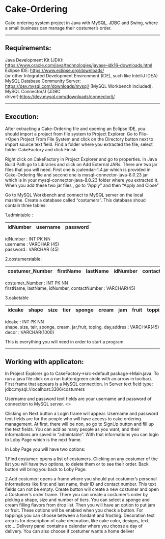 # Cake-Ordering

Cake ordering system project in Java with MySQL, JDBC and Swing, where a small business can manage their costumer’s order.

-------------
Requirements:
-------------

Java Development Kit (JDK): https://www.oracle.com/java/technologies/javase-jdk16-downloads.html <br>
Eclipse IDE: https://www.eclipse.org/downloads/<br>
(or other Integrated Development Environment (IDE), such like IntelliJ IDEA) <br>
MySQL Database Community Server: https://dev.mysql.com/downloads/mysql/ (MySQL Workbench included).<br>
MySQL Connector/J (JDBC driver):https://dev.mysql.com/downloads/connector/j/<br>

----------
Execution:
----------

After extracting a Cake-Ordering file and opening an Eclipse IDE, you should import a project from file system to  Project Explorer. Go to File->Open Project From File System and click on the Directory button next to import source text field. Find a folder where you extracted the file, select folder CakeFactory and click Finish.  

Right click on CakeFactory in Project Explorer and go to properties.  In Java Build Path go to Libraries and click on Add External JARs. There are two jar files that you will need. First one is jcalendar-1.4.jar which is provided in Cake-Ordering file and second one is mysql-connector-java-8.0.23.jar which is in your  mysql-connector-java-8.0.23 folder where you extracted it. When you add these two jar files , go to “Apply” and then “Apply and Close” 

Go to MySQL Workbench and connect to MySQL server on the local mashine. Create a database called “costumers”. This database shoud contain three tables: 

1.admintable :

| idNumber | username | password | 
|----------|-----------|---------|

idNumber : INT PK NN <br>
username : VARCHAR (45) <br>
password : VARCHAR (45) <br>

2.costumerstable:

| costumer_Number | firstName | lastName | idNumber | contactNumber |
|-----------------|------------|-----------|-----------|------------|

costumer_Number : INT PK NN <br>
firstName, lastName, idNumber, contactNumber : VARCHAR(45)

3.caketable

| idcake | shape | size | tier | sponge | cream | jam | fruit | topping | day | address | decor |
|--------|-------|------|------|--------|-------|-----|-------|---------|-----|---------|-------|

idcake : INT PK NN <br>
shape, size, teir, sponge, cream, jar,fruit, toping, day,addres : VARCHAR(45) <br>
decor : VARCHAR(1000)

This is everything you will need in order to start a program. 

------------------------
Working with applicaton:
------------------------

In Project Explorer go to CakeFactory->src->default package->Main.java. To run a java file click on a run button(green circle with an arrow in toolbar). First frame that appears is a MySQL connection. In Server text field type: <br> 
jdbc:mysql://localhost:3306/costumers <br> 
<p>Username and password text fields are your username and password of connection to MySQL server. <>

Clicking on Next button a Login frame will appear.  Username and password text fields are for the people who will have access to cake ordering management. At first, there will be non, so go to SignUp button and fill up the text fields. You can add as many people as you want, and their informations are saved in “admintable”. With that informations you can login to Loby Page which is the next frame.

In Loby Page you will have two options:  

  1.Find costumer: opens a list of costumers. Clicking on any costumer of the list you will have two options, to delete them or to see their order. Back button will bring you back to Loby Page. 

  2.Add costumer: opens a frame where you should put costumer’s personal informations like first and last name, their ID and contact number. This text fields can not be empty. Create button will create a new costumer and open a Costumer’s order frame. There you can create a costumer’s order by picking a shape, size and number of tiers. You can select a sponge and cream filling flavors from drop list. Then you will have an option to put jam or fruit. These options will be enabled when you check a button. For toppings you can choose between a fondant and frosting. Decoration text area is for description of cake decoration, like cake color, designs, text, etc... Delivery panel contains a calendar where you choose a day of delivery. You can also choose if costumer wants a home deliver
